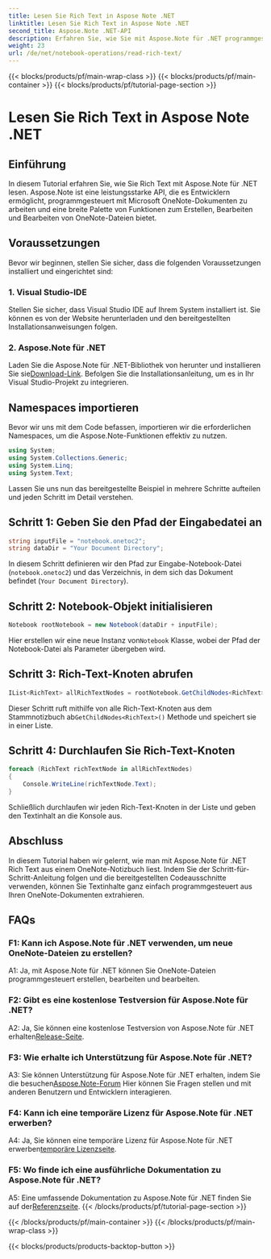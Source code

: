 ```yaml
---
title: Lesen Sie Rich Text in Aspose Note .NET
linktitle: Lesen Sie Rich Text in Aspose Note .NET
second_title: Aspose.Note .NET-API
description: Erfahren Sie, wie Sie mit Aspose.Note für .NET programmgesteuert Rich Text aus OneNote-Notizbüchern lesen. Folgen Sie unserer Schritt-für-Schritt-Anleitung für eine einfache Integration.
weight: 23
url: /de/net/notebook-operations/read-rich-text/
---
```


{{< blocks/products/pf/main-wrap-class >}}
{{< blocks/products/pf/main-container >}}
{{< blocks/products/pf/tutorial-page-section >}}

# Lesen Sie Rich Text in Aspose Note .NET

## Einführung

In diesem Tutorial erfahren Sie, wie Sie Rich Text mit Aspose.Note für .NET lesen. Aspose.Note ist eine leistungsstarke API, die es Entwicklern ermöglicht, programmgesteuert mit Microsoft OneNote-Dokumenten zu arbeiten und eine breite Palette von Funktionen zum Erstellen, Bearbeiten und Bearbeiten von OneNote-Dateien bietet.

## Voraussetzungen

Bevor wir beginnen, stellen Sie sicher, dass die folgenden Voraussetzungen installiert und eingerichtet sind:

### 1. Visual Studio-IDE

Stellen Sie sicher, dass Visual Studio IDE auf Ihrem System installiert ist. Sie können es von der Website herunterladen und den bereitgestellten Installationsanweisungen folgen.

### 2. Aspose.Note für .NET

 Laden Sie die Aspose.Note für .NET-Bibliothek von herunter und installieren Sie sie[Download-Link](https://releases.aspose.com/note/net/). Befolgen Sie die Installationsanleitung, um es in Ihr Visual Studio-Projekt zu integrieren.

## Namespaces importieren

Bevor wir uns mit dem Code befassen, importieren wir die erforderlichen Namespaces, um die Aspose.Note-Funktionen effektiv zu nutzen.

```csharp
using System;
using System.Collections.Generic;
using System.Linq;
using System.Text;
```

Lassen Sie uns nun das bereitgestellte Beispiel in mehrere Schritte aufteilen und jeden Schritt im Detail verstehen.

## Schritt 1: Geben Sie den Pfad der Eingabedatei an

```csharp
string inputFile = "notebook.onetoc2";
string dataDir = "Your Document Directory";
```

In diesem Schritt definieren wir den Pfad zur Eingabe-Notebook-Datei (`notebook.onetoc2`) und das Verzeichnis, in dem sich das Dokument befindet (`Your Document Directory`).

## Schritt 2: Notebook-Objekt initialisieren

```csharp
Notebook rootNotebook = new Notebook(dataDir + inputFile);
```

 Hier erstellen wir eine neue Instanz von`Notebook` Klasse, wobei der Pfad der Notebook-Datei als Parameter übergeben wird.

## Schritt 3: Rich-Text-Knoten abrufen

```csharp
IList<RichText> allRichTextNodes = rootNotebook.GetChildNodes<RichText>();
```

 Dieser Schritt ruft mithilfe von alle Rich-Text-Knoten aus dem Stammnotizbuch ab`GetChildNodes<RichText>()` Methode und speichert sie in einer Liste.

## Schritt 4: Durchlaufen Sie Rich-Text-Knoten

```csharp
foreach (RichText richTextNode in allRichTextNodes)
{
    Console.WriteLine(richTextNode.Text);
}
```

Schließlich durchlaufen wir jeden Rich-Text-Knoten in der Liste und geben den Textinhalt an die Konsole aus.

## Abschluss

In diesem Tutorial haben wir gelernt, wie man mit Aspose.Note für .NET Rich Text aus einem OneNote-Notizbuch liest. Indem Sie der Schritt-für-Schritt-Anleitung folgen und die bereitgestellten Codeausschnitte verwenden, können Sie Textinhalte ganz einfach programmgesteuert aus Ihren OneNote-Dokumenten extrahieren.

## FAQs

### F1: Kann ich Aspose.Note für .NET verwenden, um neue OneNote-Dateien zu erstellen?

A1: Ja, mit Aspose.Note für .NET können Sie OneNote-Dateien programmgesteuert erstellen, bearbeiten und bearbeiten.

### F2: Gibt es eine kostenlose Testversion für Aspose.Note für .NET?

 A2: Ja, Sie können eine kostenlose Testversion von Aspose.Note für .NET erhalten[Release-Seite](https://releases.aspose.com/).

### F3: Wie erhalte ich Unterstützung für Aspose.Note für .NET?

 A3: Sie können Unterstützung für Aspose.Note für .NET erhalten, indem Sie die besuchen[Aspose.Note-Forum](https://forum.aspose.com/c/note/28) Hier können Sie Fragen stellen und mit anderen Benutzern und Entwicklern interagieren.

### F4: Kann ich eine temporäre Lizenz für Aspose.Note für .NET erwerben?

 A4: Ja, Sie können eine temporäre Lizenz für Aspose.Note für .NET erwerben[temporäre Lizenzseite](https://purchase.aspose.com/temporary-license/).

### F5: Wo finde ich eine ausführliche Dokumentation zu Aspose.Note für .NET?

 A5: Eine umfassende Dokumentation zu Aspose.Note für .NET finden Sie auf der[Referenzseite](https://reference.aspose.com/note/net/).
{{< /blocks/products/pf/tutorial-page-section >}}

{{< /blocks/products/pf/main-container >}}
{{< /blocks/products/pf/main-wrap-class >}}

{{< blocks/products/products-backtop-button >}}
